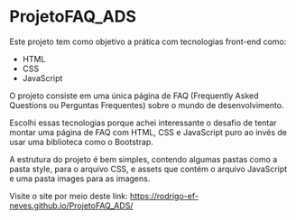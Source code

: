 # ProjetoFAQ_ADS

Este projeto tem como objetivo a prática com tecnologias front-end como:
<ul>
  <li>HTML</li>
  <li>CSS</li>
  <li>JavaScript</li>
</ul>

O projeto consiste em uma única página de FAQ (Frequently Asked Questions ou Perguntas Frequentes) sobre o mundo de desenvolvimento. 

Escolhi essas tecnologias porque achei interessante o desafio de tentar montar uma página de FAQ com HTML, CSS e JavaScript puro ao invés de usar uma biblioteca como o Bootstrap.

A estrutura do projeto é bem simples, contendo algumas pastas como a pasta style, para o arquivo CSS, e assets que contém o arquivo JavaScript e uma pasta images para as imagens.

Visite o site por meio deste link: https://rodrigo-ef-neves.github.io/ProjetoFAQ_ADS/
